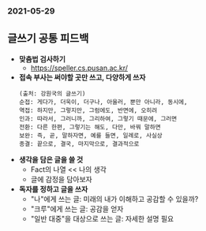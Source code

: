 ### 2021-05-29

## 글쓰기 공통 피드백
- **맞춤법 검사하기**
    - https://speller.cs.pusan.ac.kr/
- **접속 부사는 써야할 곳만 쓰고, 다양하게 쓰자**
    ```
    (출처: 강원국의 글쓰기)
    순접: 게다가, 더욱이, 더구나, 아울러, 뿐만 아니라, 동시에, 
    역접: 하지만, 그렇지만, 그럼에도, 반면에, 오히려
    인과: 따라서, 그러니까, 그리하여, 그렇기 때문에, 그러면
    전환: 다른 한편, 그렇기는 해도, 다만, 바꿔 말하면
    보완: 즉, 곧, 말하자면, 예를 들면, 일례로, 사실상
    종결: 끝으로, 결국, 마지막으로, 결과적으로
    ```
- **생각을 담은 글을 쓸 것**
    - Fact의 나열 << 나의 생각
    - 글에 감정을 담아보자
- **독자를 정하고 글을 쓰자**
    - "나"에게 쓰는 글: 미래의 내가 이해하고 공감할 수 있을까?
    - "크루"에게 쓰는 글: 공감을 얻자
    - "일반 대중"을 대상으로 쓰는 글: 자세한 설명 필요